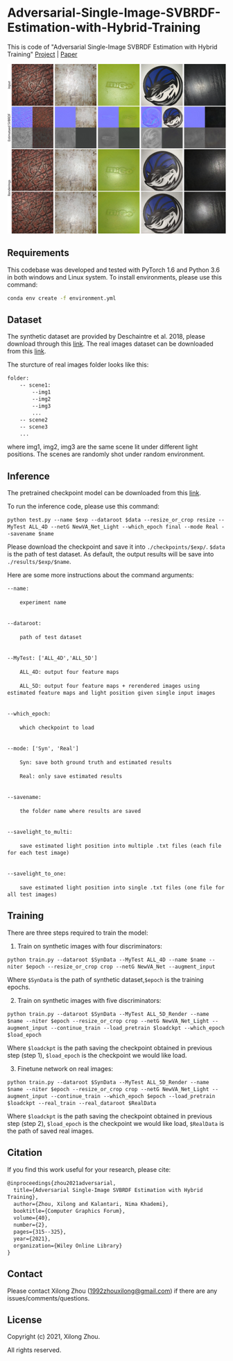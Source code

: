 # Adversarial-Single-Image-SVBRDF-Estimation-with-Hybrid-Training

This is code of "Adversarial Single-Image SVBRDF Estimation with Hybrid Training" [Project](https://people.engr.tamu.edu/nimak/Papers/EG2021_SVBRDF/index.html) | [Paper](https://people.engr.tamu.edu/nimak/Data/EG21_SVBRDF.pdf)

<img src='./misc/representation.jpg'>


## Requirements
This codebase was developed and tested with PyTorch 1.6 and Python 3.6 in both windows and Linux system.
To install environments, please use this command:

```bash
conda env create -f environment.yml
```


## Dataset 

The synthetic dataset are provided by Deschaintre et al. 2018, please download through this [link](https://repo-sam.inria.fr/fungraph/deep-materials/).
The real images dataset can be downloaded from this [link](https://drive.google.com/drive/folders/1FzyT24GUFXpqjZ12Rabh9qjDsZNFS9m7?usp=sharing).

The sturcture of real images folder looks like this:

``` 
folder:
	-- scene1:
		--img1
		--img2
		--img3
		...
	-- scene2
	-- scene3
	...
```

where img1, img2, img3 are the same scene lit under different light positions. The scenes are randomly shot under random environment.


## Inference

The pretrained checkpoint model can be downloaded from this [link](https://drive.google.com/drive/folders/1FzyT24GUFXpqjZ12Rabh9qjDsZNFS9m7?usp=sharing).

To run the inference code, please use this command:

```
python test.py --name $exp --dataroot $data --resize_or_crop resize --MyTest ALL_4D --netG NewVA_Net_Light --which_epoch final --mode Real --savename $name
```

Please download the checkpoint and save it into `./checkpoints/$exp/`. `$data` is the path of test dataset. As default, the output results will be save into `./results/$exp/$name`. 

Here are some more instructions about the command arguments:

```
--name:			
		
	experiment name


--dataroot:	
			
	path of test dataset


--MyTest: ['ALL_4D','ALL_5D']
						
	ALL_4D: output four feature maps 

	ALL_5D: output four feature maps + rerendered images using estimated feature maps and light position given single input images


--which_epoch:			

	which checkpoint to load


--mode: ['Syn', 'Real']	
			
	Syn: save both ground truth and estimated results 

	Real: only save estimated results


--savename: 			

	the folder name where results are saved


--savelight_to_multi: 	

	save estimated light position into multiple .txt files (each file for each test image)


--savelight_to_one: 	

	save estimated light position into single .txt files (one file for all test images)

```


## Training

There are three steps required to train the model:


1. Train on synthetic images with four discriminators:
```
python train.py --dataroot $SynData --MyTest ALL_4D --name $name --niter $epoch --resize_or_crop crop --netG NewVA_Net --augment_input
```

Where `$SynData` is the path of synthetic dataset,`$epoch` is the training epochs. 


2. Train on synthetic images with five discriminators:

```
python train.py --dataroot $SynData --MyTest ALL_5D_Render --name $name --niter $epoch --resize_or_crop crop --netG NewVA_Net_Light --augment_input --continue_train --load_pretrain $loadckpt --which_epoch $load_epoch
```

Where `$loadckpt` is the path saving the checkpoint obtained in previous step (step 1), `$load_epoch` is the checkpoint we would like load.


3. Finetune network on real images:

```
python train.py --dataroot $SynData --MyTest ALL_5D_Render --name $name --niter $epoch --resize_or_crop crop --netG NewVA_Net_Light --augment_input --continue_train --which_epoch $epoch --load_pretrain $loadckpt --real_train --real_dataroot $RealData
```

Where `$loadckpt` is the path saving the checkpoint obtained in previous step (step 2), `$load_epoch` is the checkpoint we would like load, `$RealData` is the path of saved real images.


## Citation

If you find this work useful for your research, please cite:

```
@inproceedings{zhou2021adversarial,
  title={Adversarial Single-Image SVBRDF Estimation with Hybrid Training},
  author={Zhou, Xilong and Kalantari, Nima Khademi},
  booktitle={Computer Graphics Forum},
  volume={40},
  number={2},
  pages={315--325},
  year={2021},
  organization={Wiley Online Library}
}
```

## Contact

Please contact Xilong Zhou (1992zhouxilong@gmail.com) if there are any issues/comments/questions.

## License

Copyright (c) 2021, Xilong Zhou. 

All rights reserved.




